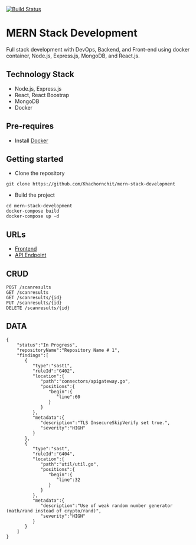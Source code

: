 [![Build Status](https://travis-ci.org/Khachornchit/MERN-Stack-Development.svg?branch=master)](https://travis-ci.org/Khachornchit/MERN-Stack-Development)

# MERN Stack Development
Full stack development with DevOps, Backend, and Front-end using docker container, Node.js, Express.js, MongoDB, and React.js.

## Technology Stack
* Node.js, Express.js
* React, React Boostrap
* MongoDB
* Docker

## Pre-requires
* Install [Docker](https://www.docker.com/)

## Getting started
* Clone the repository
```
git clone https://github.com/Khachornchit/mern-stack-development
```
* Build the project
```
cd mern-stack-development
docker-compose build
docker-compose up -d
```

## URLs
* [Frontend](http://localhost:8081/)
* [API Endpoint](http://localhost:8082/api)

## CRUD
```
POST /scanresults
GET /scanresults
GET /scanresults/{id}
PUT /scanresults/{id}
DELETE /scanresults/{id}
```

## DATA
```
{
    "status":"In Progress",
    "repositoryName":"Repository Name # 1",
    "findings":[
       {
          "type":"sast1",
          "ruleId":"G402",
          "location":{
             "path":"connectors/apigateway.go",
             "positions":{
                "begin":{
                   "line":60
                }
             }
          },
          "metadata":{
             "description":"TLS InsecureSkipVerify set true.",
             "severity":"HIGH"
          }
       },
       {
          "type":"sast",
          "ruleId":"G404",
          "location":{
             "path":"util/util.go",
             "positions":{
                "begin":{
                   "line":32
                }
             }
          },
          "metadata":{
             "description":"Use of weak random number generator (math/rand instead of crypto/rand)",
             "severity":"HIGH"
          }
       }
    ]
}
```
